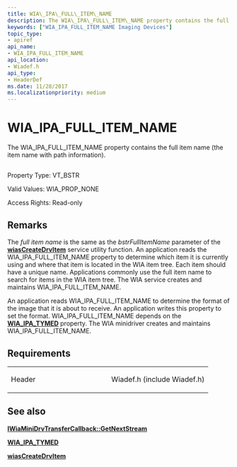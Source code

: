 ```yaml
---
title: WIA\_IPA\_FULL\_ITEM\_NAME
description: The WIA\_IPA\_FULL\_ITEM\_NAME property contains the full item name (the item name with path information).
keywords: ["WIA_IPA_FULL_ITEM_NAME Imaging Devices"]
topic_type:
- apiref
api_name:
- WIA_IPA_FULL_ITEM_NAME
api_location:
- Wiadef.h
api_type:
- HeaderDef
ms.date: 11/28/2017
ms.localizationpriority: medium
---
```


# WIA\_IPA\_FULL\_ITEM\_NAME


The WIA\_IPA\_FULL\_ITEM\_NAME property contains the full item name (the item name with path information).

## <span id="ddk_wia_ipa_full_item_name_si"></span><span id="DDK_WIA_IPA_FULL_ITEM_NAME_SI"></span>


Property Type: VT\_BSTR

Valid Values: WIA\_PROP\_NONE

Access Rights: Read-only

Remarks
-------

The *full item name* is the same as the *bstrFullItemName* parameter of the [**wiasCreateDrvItem**](/windows-hardware/drivers/ddi/wiamdef/nf-wiamdef-wiascreatedrvitem) service utility function. An application reads the WIA\_IPA\_FULL\_ITEM\_NAME property to determine which item it is currently using and where that item is located in the WIA item tree. Each item should have a unique name. Applications commonly use the full item name to search for items in the WIA item tree. The WIA service creates and maintains WIA\_IPA\_FULL\_ITEM\_NAME.

An application reads WIA\_IPA\_FULL\_ITEM\_NAME to determine the format of the image that it is about to receive. An application writes this property to set the format. WIA\_IPA\_FULL\_ITEM\_NAME depends on the [**WIA\_IPA\_TYMED**](wia-ipa-tymed.md) property. The WIA minidriver creates and maintains WIA\_IPA\_FULL\_ITEM\_NAME.

Requirements
------------

<table>
<colgroup>
<col width="50%" />
<col width="50%" />
</colgroup>
<tbody>
<tr class="odd">
<td><p>Header</p></td>
<td>Wiadef.h (include Wiadef.h)</td>
</tr>
</tbody>
</table>

## See also


[**IWiaMiniDrvTransferCallback::GetNextStream**](/windows-hardware/drivers/ddi/wiamindr_lh/nf-wiamindr_lh-iwiaminidrvtransfercallback-getnextstream)

[**WIA\_IPA\_TYMED**](wia-ipa-tymed.md)

[**wiasCreateDrvItem**](/windows-hardware/drivers/ddi/wiamdef/nf-wiamdef-wiascreatedrvitem)

 

